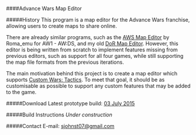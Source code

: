 ####Advance Wars Map Editor 

#####History 
This program is a map editor for the Advance Wars franchise, allowing users to create maps to share online.

There are already similar programs, such as the [AWS Map Editor](https://github.com/joaofrancese/awsmaped) by Roma_emu for AW1 - AW:DS, and my old [DoR Map Editor](http://mobiusreactor.com/aw-map/old/downloads/2015-07-06.zip). However, this editor is being written from scratch to implement features missing from previous editors, such as support for all four games, while still supporting the map file formats from the previous iterations.

The main motivation behind this project is to create a map editor which supports [Custom Wars: Tactics](https://github.com/ctomni231/cwtactics). To meet that goal, it should be as customisable as possible to support any custom features that may be added to the game.


#####Download
Latest prototype build: [03 July 2015](http://mobiusreactor.com/aw-map/downloads/2015-07-03.zip)


#####Build Instructions
*Under construction*


#####Contact
E-mail: sjohnst07@gmail.com
